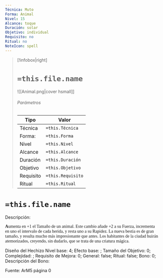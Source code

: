 ```yaml
---
Técnica: Muto
Forma: Animal
Nivel: 15
Alcance: toque 
Duración: solar  
Objetivo: individual
Requisito: no
Ritual: no
NoteIcon: spell
---
```


> [!infobox|right]
> # `=this.file.name`
> ![[Animal.png|cover hsmall]]
> ###### Parámetros
> Tipo |  Valor |
> ---|---|
> Técnica  | `=this.Técnica`  |
> Forma: | `=this.Forma`  |
> Nivel | `=this.Nivel`  |
> Alcance | `=this.Alcance` |
> Duración | `=this.Duración` |
> Objetivo | `=this.Objetivo` |
> Requisito | `=this.Requisito` |
> Ritual | `=this.Ritual` |

# `=this.file.name`
Descripción: <p><span style="font-family: 'Uncial Antiqua', cursive"><strong>A</strong></span><span style="font-family: 'Roboto Serif', cursive">umenta en +1 el Tamaño de un animal. Este cambio añade +2 a su Fuerza, incrementa en uno el intervalo de cada herida, y resta uno a su Rapidez. La nueva bestia es de gran tamaño, y resulta mucho más impresionante que antes. Los habitantes de la ciudad huirán atemorizados, creyendo, sin dudarlo, que se trata de una criatura mágica.</span></p>

Diseño del Hechizo
Nivel base: 4; Efecto base: ;  Tamaño del Objetivo: 0; Complejidad: ; Requisito de Mejora: 0; General: false; Ritual: false; Bono: 0; Descripción del Bono: 

Fuente: ArM5 página 0